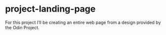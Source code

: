 # project-landing-page
For this project I’ll be creating an entire web page from a design provided by the Odin Project.
